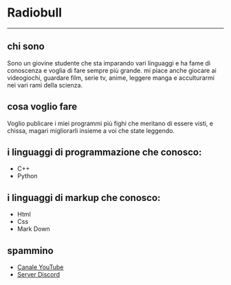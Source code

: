 # Radiobull
---
## chi sono
Sono un giovine studente che sta imparando vari linguaggi e ha fame di conoscenza e voglia di fare sempre più grande. mi piace anche giocare ai videogiochi, guardare film, serie tv, anime, leggere manga e acculturarmi nei vari rami della scienza.

## cosa voglio fare
Voglio publicare i miei programmi più fighi che meritano di essere visti, e chissa, magari migliorarli insieme a voi che state leggendo.

## i linguaggi di programmazione che conosco:
* C++
* Python

## i linguaggi di markup che conosco:
* Html
* Css
* Mark Down

## spammino
* [Canale YouTube](https://www.youtube.com/channel/UCUfBMHSymBQztmAyr125M7w)
* [Server Discord](https://discord.gg/7dPfGyhjAY)

